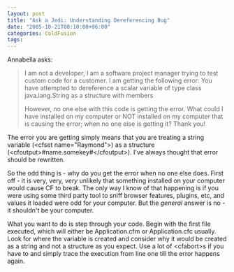 ```yaml
---
layout: post
title: "Ask a Jedi: Understanding Dereferencing Bug"
date: "2005-10-21T08:10:00+06:00"
categories: ColdFusion 
tags: 
---
```


Annabella asks:

<blockquote>
I am not a developer, I am a software project manager trying to test custom code for a customer. I am getting the following error:
You have attempted to dereference a scalar variable of type class java.lang.String as a structure with members

However, no one else with this code is getting the error. What could I have installed on my computer or NOT installed on my computer that is causing the error; when no one else is getting it? Thank you!
</blockquote>

The error you are getting simply means that you are treating a string variable (&lt;cfset name="Raymond"&gt;) as a structure (&lt;cfoutput&gt;#name.somekey#&lt;/cfoutput&gt;). I've always thought that error should be rewritten. 

So the odd thing is - why do you get the error when no one else does. First off - it is very, very, <i>very</i> unlikely that something installed on your computer would cause CF to break. The only way I know of that happening is if you were using some third party tool to sniff browser features, plugins, etc, and values it loaded were odd for your computer. But the <i>general</i> answer is no - it shouldn't be your computer. 

What you want to do is step through your code. Begin with the first file executed, which will either be Application.cfm or Application.cfc usually. Look for where the variable is created and consider why it would be created as a string and not a structure as you expect. Use a lot of &lt;cfabort&gt;s if you have to and simply trace the execution from line one till the error happens again.